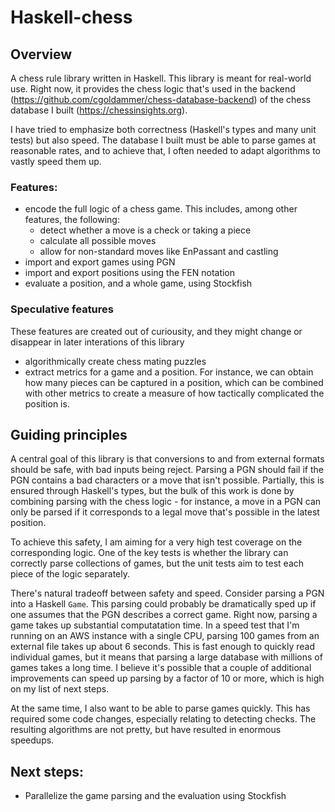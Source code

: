 # Haskell-chess

## Overview

A chess rule library written in Haskell. This library is meant for real-world use. Right now, it provides the chess logic that's used in the backend (https://github.com/cgoldammer/chess-database-backend) of the chess database I built (https://chessinsights.org).

I have tried to emphasize both correctness (Haskell's types and many unit tests) but also speed. The database I built must be able to parse games at reasonable rates, and to achieve that, I often needed to adapt algorithms to vastly speed them up.

### Features:

- encode the full logic of a chess game. This includes, among other features, the following:
  - detect whether a move is a check or taking a piece
  - calculate all possible moves
  - allow for non-standard moves like EnPassant and castling
- import and export games using PGN
- import and export positions using the FEN notation
- evaluate a position, and a whole game, using Stockfish

### Speculative features
These features are created out of curiousity, and they might change or disappear in later interations of this library

- algorithmically create chess mating puzzles
- extract metrics for a game and a position. For instance, we can obtain how many pieces can be captured in a position, which can be combined with other metrics to create a measure of how tactically complicated the position is.

## Guiding principles

A central goal of this library is that conversions to and from external formats should be safe, with bad inputs being reject. Parsing a PGN should fail if the PGN contains a bad characters or a move that isn't possible. Partially, this is ensured through Haskell's types, but the bulk of this work is done by combining parsing with the chess logic - for instance, a move in a PGN can only be parsed if it corresponds to a legal move that's possible in the latest position. 

To achieve this safety, I am aiming for a very high test coverage on the corresponding logic. One of the key tests is whether the library can correctly parse collections of games, but the unit tests aim to test each piece of the logic separately.

There's natural tradeoff between safety and speed. Consider parsing a PGN into a Haskell `Game`. This parsing could probably be dramatically sped up if one assumes that the PGN describes a correct game. Right now, parsing a game takes up substantial computatation time. In a speed test that I'm running on an AWS instance with a single CPU, parsing 100 games from an external file takes up about 6 seconds. This is fast enough to quickly read individual games, but it means that parsing a large database with millions of games takes a long time. I believe it's possible that a couple of additional improvements can speed up parsing by a factor of 10 or more, which is high on my list of next steps.

At the same time, I also want to be able to parse games quickly. This has required some code changes, especially relating to detecting checks. The resulting algorithms are not pretty, but have resulted in enormous speedups.

## Next steps:

- Parallelize the game parsing and the evaluation using Stockfish
